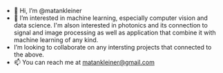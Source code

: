 - 👋 Hi, I’m @matankleiner
- 👀 I’m interested in machine learning, especially computer vision and data science. I'm alson interested in photonics and its connection to signal and image processing as well as application that combine it with machine learning of any kind. 
- I’m looking to collaborate on any intersting projects that connected to the above. 
- 📫 You can reach me at matankleiner@gmail.com 

<!---
matankleiner/matankleiner is a ✨ special ✨ repository because its `README.md` (this file) appears on your GitHub profile.
You can click the Preview link to take a look at your changes.
--->
